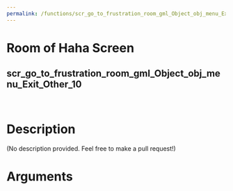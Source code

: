```yaml
---
permalink: /functions/scr_go_to_frustration_room_gml_Object_obj_menu_Exit_Other_10
---
```

# Room of Haha Screen  
## scr_go_to_frustration_room_gml_Object_obj_menu_Exit_Other_10  
&nbsp;  
# Description  
(No description provided. Feel free to make a pull request!) 
&nbsp;  
# Arguments


